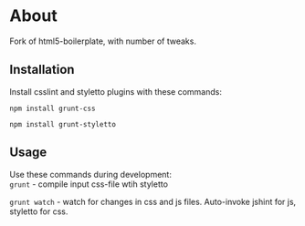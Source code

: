 # About

Fork of html5-boilerplate, with number of tweaks.

## Installation 
Install csslint and styletto plugins with these commands:  

`npm install grunt-css`

`npm install grunt-styletto`

## Usage
Use these commands during development:  
`grunt` - compile input css-file wtih styletto  

`grunt watch` - watch for changes in css and js files. Auto-invoke jshint for js, styletto for css.